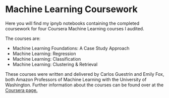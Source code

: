 # Machine Learning Coursework
Here you will find my ipnyb notebooks containing the completed coursework for four Coursera Machine Learning courses I audited. 

The courses are:
  * Machine Learning Foundations: A Case Study Approach
  * Machine Learning: Regression
  * Machine Learning: Classification
  * Machine Learning: Clustering & Retrieval

These courses were written and delivered by Carlos Guestrin and Emily Fox, both Amazon Professors of Machine Learning with the University of Washington. Further information about the courses can be found over at the [Coursera page.](https://www.coursera.org/specializations/machine-learning#about)

